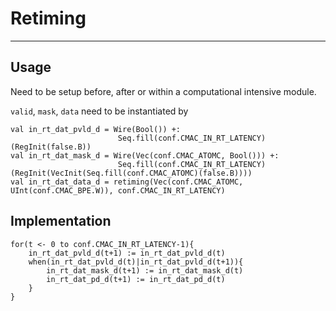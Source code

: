 # Retiming

----

## Usage 

Need to be setup before, after or within a computational intensive module. 


`valid`, `mask`, `data` need to be instantiated by 

```
val in_rt_dat_pvld_d = Wire(Bool()) +: 
                        Seq.fill(conf.CMAC_IN_RT_LATENCY)(RegInit(false.B))
val in_rt_dat_mask_d = Wire(Vec(conf.CMAC_ATOMC, Bool())) +: 
                        Seq.fill(conf.CMAC_IN_RT_LATENCY)(RegInit(VecInit(Seq.fill(conf.CMAC_ATOMC)(false.B)))) 
val in_rt_dat_data_d = retiming(Vec(conf.CMAC_ATOMC, UInt(conf.CMAC_BPE.W)), conf.CMAC_IN_RT_LATENCY)
```

## Implementation

```
for(t <- 0 to conf.CMAC_IN_RT_LATENCY-1){
    in_rt_dat_pvld_d(t+1) := in_rt_dat_pvld_d(t)
    when(in_rt_dat_pvld_d(t)|in_rt_dat_pvld_d(t+1)){
        in_rt_dat_mask_d(t+1) := in_rt_dat_mask_d(t)
        in_rt_dat_pd_d(t+1) := in_rt_dat_pd_d(t)
    }
}
```






























